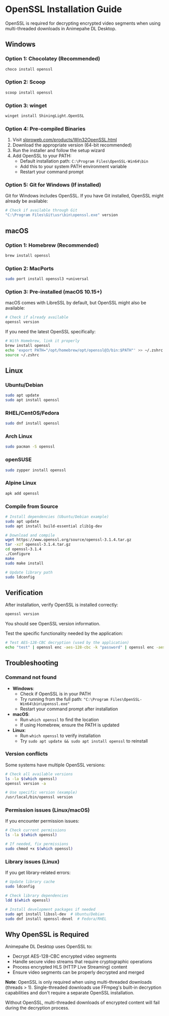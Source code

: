 # OpenSSL Installation Guide

OpenSSL is required for decrypting encrypted video segments when using multi-threaded downloads in Animepahe DL Desktop.

## Windows

### Option 1: Chocolatey (Recommended)
```bash
choco install openssl
```

### Option 2: Scoop
```bash
scoop install openssl
```

### Option 3: winget
```bash
winget install ShiningLight.OpenSSL
```

### Option 4: Pre-compiled Binaries
1. Visit [slproweb.com/products/Win32OpenSSL.html](https://slproweb.com/products/Win32OpenSSL.html)
2. Download the appropriate version (64-bit recommended)
3. Run the installer and follow the setup wizard
4. Add OpenSSL to your PATH:
   - Default installation path: `C:\Program Files\OpenSSL-Win64\bin`
   - Add this to your system PATH environment variable
   - Restart your command prompt

### Option 5: Git for Windows (If installed)
Git for Windows includes OpenSSL. If you have Git installed, OpenSSL might already be available:
```bash
# Check if available through Git
"C:\Program Files\Git\usr\bin\openssl.exe" version
```

## macOS

### Option 1: Homebrew (Recommended)
```bash
brew install openssl
```

### Option 2: MacPorts
```bash
sudo port install openssl3 +universal
```

### Option 3: Pre-installed (macOS 10.15+)
macOS comes with LibreSSL by default, but OpenSSL might also be available:
```bash
# Check if already available
openssl version
```

If you need the latest OpenSSL specifically:
```bash
# With Homebrew, link it properly
brew install openssl
echo 'export PATH="/opt/homebrew/opt/openssl@3/bin:$PATH"' >> ~/.zshrc
source ~/.zshrc
```

## Linux

### Ubuntu/Debian
```bash
sudo apt update
sudo apt install openssl
```

### RHEL/CentOS/Fedora
```bash
sudo dnf install openssl
```

### Arch Linux
```bash
sudo pacman -S openssl
```

### openSUSE
```bash
sudo zypper install openssl
```

### Alpine Linux
```bash
apk add openssl
```

### Compile from Source
```bash
# Install dependencies (Ubuntu/Debian example)
sudo apt update
sudo apt install build-essential zlib1g-dev

# Download and compile
wget https://www.openssl.org/source/openssl-3.1.4.tar.gz
tar -xzf openssl-3.1.4.tar.gz
cd openssl-3.1.4
./Configure
make
sudo make install

# Update library path
sudo ldconfig
```

## Verification

After installation, verify OpenSSL is installed correctly:

```bash
openssl version
```

You should see OpenSSL version information.

Test the specific functionality needed by the application:
```bash
# Test AES-128-CBC decryption (used by the application)
echo "test" | openssl enc -aes-128-cbc -k "password" | openssl enc -aes-128-cbc -d -k "password"
```

## Troubleshooting

### Command not found
- **Windows**:
  - Check if OpenSSL is in your PATH
  - Try running from the full path: `"C:\Program Files\OpenSSL-Win64\bin\openssl.exe"`
  - Restart your command prompt after installation
- **macOS**:
  - Run `which openssl` to find the location
  - If using Homebrew, ensure the PATH is updated
- **Linux**:
  - Run `which openssl` to verify installation
  - Try `sudo apt update && sudo apt install openssl` to reinstall

### Version conflicts
Some systems have multiple OpenSSL versions:
```bash
# Check all available versions
ls -la $(which openssl)
openssl version -a

# Use specific version (example)
/usr/local/bin/openssl version
```

### Permission issues (Linux/macOS)
If you encounter permission issues:
```bash
# Check current permissions
ls -la $(which openssl)

# If needed, fix permissions
sudo chmod +x $(which openssl)
```

### Library issues (Linux)
If you get library-related errors:
```bash
# Update library cache
sudo ldconfig

# Check library dependencies
ldd $(which openssl)

# Install development packages if needed
sudo apt install libssl-dev  # Ubuntu/Debian
sudo dnf install openssl-devel  # Fedora/RHEL
```

## Why OpenSSL is Required

Animepahe DL Desktop uses OpenSSL to:
- Decrypt AES-128-CBC encrypted video segments
- Handle secure video streams that require cryptographic operations
- Process encrypted HLS (HTTP Live Streaming) content
- Ensure video segments can be properly decrypted and merged

**Note**: OpenSSL is only required when using multi-threaded downloads (threads > 1). Single-threaded downloads use FFmpeg's built-in decryption capabilities and don't require a separate OpenSSL installation.

Without OpenSSL, multi-threaded downloads of encrypted content will fail during the decryption process.